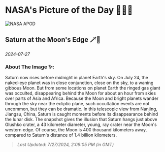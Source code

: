 
# NASA's Picture of the Day 🧑‍🚀💫

  ![NASA APOD](https://apod.nasa.gov/apod/image/2407/MoonSaturnOcc_Xu20240725.jpg)
  
  ## Saturn at the Moon's Edge 🪄🌌
  
  _2024-07-27_
  
  ### About The Image ✨: 
  
  Saturn now rises before midnight in planet Earth's sky. On July 24, the naked-eye planet was in close conjunction, close on the sky, to a waning gibbous Moon. But from some locations on planet Earth the ringed gas giant was occulted, disappearing behind the Moon for about an hour from skies over parts of Asia and Africa. Because the Moon and bright planets wander through the sky near the ecliptic plane, such occultation events are not uncommon, but they can be dramatic. In this telescopic view from Nanjing, Jiangsu, China, Saturn is caught moments before its disappearance behind the lunar disk. The snapshot gives the illusion that Saturn hangs just above Glushko crater, a 43 kilometer diameter, young, ray crater near the Moon's western edge. Of course, the Moon is 400 thousand kilometers away, compared to Saturn's distance of 1.4 billion kilometers.
  
  
  
  > _Last Updated: 7/27/2024, 2:09:05 PM (in GMT)_
  